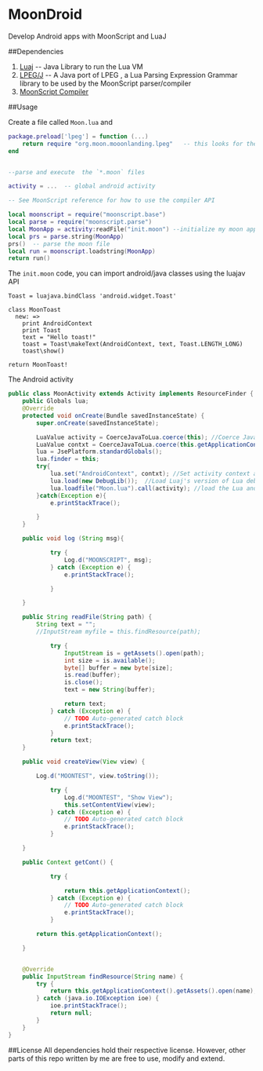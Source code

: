 # MoonDroid
Develop Android apps with MoonScript and LuaJ


##Dependencies
1. [Luaj](http://tidal-loop.github.io/LuaJ)  -- Java Library to run the Lua VM
2. [LPEG/J](https://github.com/leonrd/lpegj) -- A Java port of LPEG , a Lua Parsing Expression Grammar library to be used by the MoonScript parser/compiler
3. [MoonScript Compiler](https://github.com/leafo/moonscript)

##Usage

Create a file called `Moon.lua` and
```lua
package.preload['lpeg'] = function (...)
    return require "org.moon.mooonlanding.lpeg"   -- this looks for the lpeg Java class in the project directory
end


--parse and execute  the `*.moon` files

activity = ...  -- global android activity

-- See MoonScript reference for how to use the compiler API

local moonscript = require("moonscript.base")
local parse = require("moonscript.parse")
local MoonApp = activity:readFile("init.moon") --initialize my moon app
local prs = parse.string(MoonApp)
prs()  -- parse the moon file
local run = moonscript.loadstring(MoonApp)
return run()
```


 The `init.moon` code, you can import android/java classes using the luajav API

```moon
Toast = luajava.bindClass 'android.widget.Toast'

class MoonToast
  new: =>
    print AndroidContext
    print Toast
    text = "Hello toast!"
    toast = Toast\makeText(AndroidContext, text, Toast.LENGTH_LONG)
    toast\show()

return MoonToast!
```

The Android activity

```java
public class MoonActivity extends Activity implements ResourceFinder {
	public Globals lua;
	@Override
	protected void onCreate(Bundle savedInstanceState) {
		super.onCreate(savedInstanceState);

		LuaValue activity = CoerceJavaToLua.coerce(this); //Coerce Java object as a LuaValue
		LuaValue contxt = CoerceJavaToLua.coerce(this.getApplicationContext());
		lua = JsePlatform.standardGlobals();
		lua.finder = this;
		try{
			lua.set("AndroidContext", contxt); //Set activity context as a global LuaValue
			lua.load(new DebugLib());  //Load Luaj's version of Lua debub library, Moonscript and lpeg need this to work
			lua.loadfile("Moon.lua").call(activity); //load the Lua and run the Lua file and set 'activity' as a global value
		}catch(Exception e){
			e.printStackTrace();

		}
	}

	public void log (String msg){

			try {
				Log.d("MOONSCRIPT", msg);		
			} catch (Exception e) {
				e.printStackTrace();

			}

	}

	public String readFile(String path) {
		String text = "";
		//InputStream myfile = this.findResource(path);

			try {
				InputStream is = getAssets().open(path);
		        int size = is.available();
		        byte[] buffer = new byte[size];
		        is.read(buffer);
		        is.close();
		        text = new String(buffer);

		        return text;
		    } catch (Exception e) {
		        // TODO Auto-generated catch block
		        e.printStackTrace();
		    }
			return text;
	}

	public void createView(View view) {

		Log.d("MOONTEST", view.toString());

			try {
				Log.d("MOONTEST", "Show View");
				this.setContentView(view);
		    } catch (Exception e) {
		        // TODO Auto-generated catch block
		        e.printStackTrace();
		    }

	}

	public Context getCont() {

			try {

				return this.getApplicationContext();
		    } catch (Exception e) {
		        // TODO Auto-generated catch block
		        e.printStackTrace();
		    }

		return this.getApplicationContext();

	}


	@Override
	public InputStream findResource(String name) {
		try {
			return this.getApplicationContext().getAssets().open(name);
		} catch (java.io.IOException ioe) {
			ioe.printStackTrace();
			return null;
		}
	}
}

```

##License
All dependencies hold their respective license. However, other parts of this repo written by me are free to use, modify and extend.
